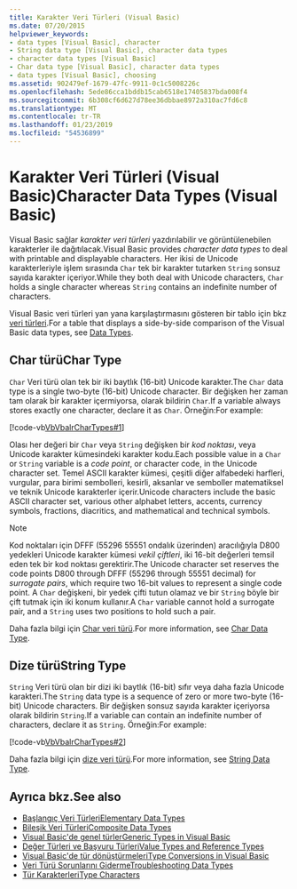 ```yaml
---
title: Karakter Veri Türleri (Visual Basic)
ms.date: 07/20/2015
helpviewer_keywords:
- data types [Visual Basic], character
- String data type [Visual Basic], character data types
- character data types [Visual Basic]
- Char data type [Visual Basic], character data types
- data types [Visual Basic], choosing
ms.assetid: 902479ef-1679-47fc-9911-0c1c5008226c
ms.openlocfilehash: 5ede86cca1bddb15cab6518e17405837bda008f4
ms.sourcegitcommit: 6b308cf6d627d78ee36dbbae8972a310ac7fd6c8
ms.translationtype: MT
ms.contentlocale: tr-TR
ms.lasthandoff: 01/23/2019
ms.locfileid: "54536899"
---
```

# <a name="character-data-types-visual-basic"></a><span data-ttu-id="b57f3-102">Karakter Veri Türleri (Visual Basic)</span><span class="sxs-lookup"><span data-stu-id="b57f3-102">Character Data Types (Visual Basic)</span></span>
<span data-ttu-id="b57f3-103">Visual Basic sağlar *karakter veri türleri* yazdırılabilir ve görüntülenebilen karakterler ile dağıtılacak.</span><span class="sxs-lookup"><span data-stu-id="b57f3-103">Visual Basic provides *character data types* to deal with printable and displayable characters.</span></span> <span data-ttu-id="b57f3-104">Her ikisi de Unicode karakterleriyle işlem sırasında `Char` tek bir karakter tutarken `String` sonsuz sayıda karakter içeriyor.</span><span class="sxs-lookup"><span data-stu-id="b57f3-104">While they both deal with Unicode characters, `Char` holds a single character whereas `String` contains an indefinite number of characters.</span></span>  
  
 <span data-ttu-id="b57f3-105">Visual Basic veri türleri yan yana karşılaştırmasını gösteren bir tablo için bkz [veri türleri](../../../../visual-basic/language-reference/data-types/index.md).</span><span class="sxs-lookup"><span data-stu-id="b57f3-105">For a table that displays a side-by-side comparison of the Visual Basic data types, see [Data Types](../../../../visual-basic/language-reference/data-types/index.md).</span></span>  
  
## <a name="char-type"></a><span data-ttu-id="b57f3-106">Char türü</span><span class="sxs-lookup"><span data-stu-id="b57f3-106">Char Type</span></span>  
 <span data-ttu-id="b57f3-107">`Char` Veri türü olan tek bir iki baytlık (16-bit) Unicode karakter.</span><span class="sxs-lookup"><span data-stu-id="b57f3-107">The `Char` data type is a single two-byte (16-bit) Unicode character.</span></span> <span data-ttu-id="b57f3-108">Bir değişken her zaman tam olarak bir karakter içermiyorsa, olarak bildirin `Char`.</span><span class="sxs-lookup"><span data-stu-id="b57f3-108">If a variable always stores exactly one character, declare it as `Char`.</span></span> <span data-ttu-id="b57f3-109">Örneğin:</span><span class="sxs-lookup"><span data-stu-id="b57f3-109">For example:</span></span>  
  
 [!code-vb[VbVbalrCharTypes#1](~/samples/snippets/visualbasic/VS_Snippets_VBCSharp/vbvbalrchartypes/vb/module1.vb#1)]
  
 <span data-ttu-id="b57f3-110">Olası her değeri bir `Char` veya `String` değişken bir *kod noktası*, veya Unicode karakter kümesindeki karakter kodu.</span><span class="sxs-lookup"><span data-stu-id="b57f3-110">Each possible value in a `Char` or `String` variable is a *code point*, or character code, in the Unicode character set.</span></span> <span data-ttu-id="b57f3-111">Temel ASCII karakter kümesi, çeşitli diğer alfabedeki harfleri, vurgular, para birimi sembolleri, kesirli, aksanlar ve semboller matematiksel ve teknik Unicode karakterler içerir.</span><span class="sxs-lookup"><span data-stu-id="b57f3-111">Unicode characters include the basic ASCII character set, various other alphabet letters, accents, currency symbols, fractions, diacritics, and mathematical and technical symbols.</span></span>  
  
> [!NOTE]
>  <span data-ttu-id="b57f3-112">Kod noktaları için DFFF (55296 55551 ondalık üzerinden) aracılığıyla D800 yedekleri Unicode karakter kümesi *vekil çiftleri*, iki 16-bit değerleri temsil eden tek bir kod noktası gerektirir.</span><span class="sxs-lookup"><span data-stu-id="b57f3-112">The Unicode character set reserves the code points D800 through DFFF (55296 through 55551 decimal) for *surrogate pairs*, which require two 16-bit values to represent a single code point.</span></span> <span data-ttu-id="b57f3-113">A `Char` değişkeni, bir yedek çifti tutun olamaz ve bir `String` böyle bir çift tutmak için iki konum kullanır.</span><span class="sxs-lookup"><span data-stu-id="b57f3-113">A `Char` variable cannot hold a surrogate pair, and a `String` uses two positions to hold such a pair.</span></span>  
  
 <span data-ttu-id="b57f3-114">Daha fazla bilgi için [Char veri türü](../../../../visual-basic/language-reference/data-types/char-data-type.md).</span><span class="sxs-lookup"><span data-stu-id="b57f3-114">For more information, see [Char Data Type](../../../../visual-basic/language-reference/data-types/char-data-type.md).</span></span>  
  
## <a name="string-type"></a><span data-ttu-id="b57f3-115">Dize türü</span><span class="sxs-lookup"><span data-stu-id="b57f3-115">String Type</span></span>  
 <span data-ttu-id="b57f3-116">`String` Veri türü olan bir dizi iki baytlık (16-bit) sıfır veya daha fazla Unicode karakteri.</span><span class="sxs-lookup"><span data-stu-id="b57f3-116">The `String` data type is a sequence of zero or more two-byte (16-bit) Unicode characters.</span></span> <span data-ttu-id="b57f3-117">Bir değişken sonsuz sayıda karakter içeriyorsa olarak bildirin `String`.</span><span class="sxs-lookup"><span data-stu-id="b57f3-117">If a variable can contain an indefinite number of characters, declare it as `String`.</span></span> <span data-ttu-id="b57f3-118">Örneğin:</span><span class="sxs-lookup"><span data-stu-id="b57f3-118">For example:</span></span>  
  
 [!code-vb[VbVbalrCharTypes#2](~/samples/snippets/visualbasic/VS_Snippets_VBCSharp/vbvbalrchartypes/vb/module1.vb#2)]
  
 <span data-ttu-id="b57f3-119">Daha fazla bilgi için [dize veri türü](../../../../visual-basic/language-reference/data-types/string-data-type.md).</span><span class="sxs-lookup"><span data-stu-id="b57f3-119">For more information, see [String Data Type](../../../../visual-basic/language-reference/data-types/string-data-type.md).</span></span>  
  
## <a name="see-also"></a><span data-ttu-id="b57f3-120">Ayrıca bkz.</span><span class="sxs-lookup"><span data-stu-id="b57f3-120">See also</span></span>
- [<span data-ttu-id="b57f3-121">Başlangıç Veri Türleri</span><span class="sxs-lookup"><span data-stu-id="b57f3-121">Elementary Data Types</span></span>](../../../../visual-basic/programming-guide/language-features/data-types/elementary-data-types.md)
- [<span data-ttu-id="b57f3-122">Bileşik Veri Türleri</span><span class="sxs-lookup"><span data-stu-id="b57f3-122">Composite Data Types</span></span>](../../../../visual-basic/programming-guide/language-features/data-types/composite-data-types.md)
- [<span data-ttu-id="b57f3-123">Visual Basic'de genel türler</span><span class="sxs-lookup"><span data-stu-id="b57f3-123">Generic Types in Visual Basic</span></span>](../../../../visual-basic/programming-guide/language-features/data-types/generic-types.md)
- [<span data-ttu-id="b57f3-124">Değer Türleri ve Başvuru Türleri</span><span class="sxs-lookup"><span data-stu-id="b57f3-124">Value Types and Reference Types</span></span>](../../../../visual-basic/programming-guide/language-features/data-types/value-types-and-reference-types.md)
- [<span data-ttu-id="b57f3-125">Visual Basic'de tür dönüştürmeleri</span><span class="sxs-lookup"><span data-stu-id="b57f3-125">Type Conversions in Visual Basic</span></span>](../../../../visual-basic/programming-guide/language-features/data-types/type-conversions.md)
- [<span data-ttu-id="b57f3-126">Veri Türü Sorunlarını Giderme</span><span class="sxs-lookup"><span data-stu-id="b57f3-126">Troubleshooting Data Types</span></span>](../../../../visual-basic/programming-guide/language-features/data-types/troubleshooting-data-types.md)
- [<span data-ttu-id="b57f3-127">Tür Karakterleri</span><span class="sxs-lookup"><span data-stu-id="b57f3-127">Type Characters</span></span>](../../../../visual-basic/programming-guide/language-features/data-types/type-characters.md)
